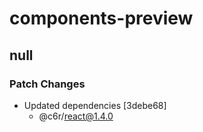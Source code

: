 # components-preview

## null

### Patch Changes

- Updated dependencies [3debe68]
  - @c6r/react@1.4.0
